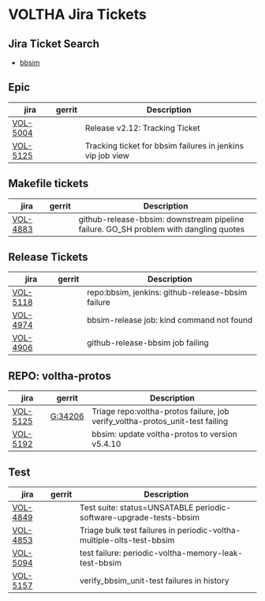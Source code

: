VOLTHA Jira Tickets
===================

Jira Ticket Search
------------------

- [bbsim](https://jira.opencord.org/issues/?jql=(text%20~%20"bbsim")%20AND%20(resolution%20IS%20EMPTY))


Epic
----
    
| jira | gerrit | Description |
| -----| ------ | ------------|
| [VOL-5004](https://jira.opencord.org/browse/VOL-5004) | | Release v2.12: Tracking Ticket |
| [VOL-5125](https://jira.opencord.org/browse/VOL-5125) | | Tracking ticket for bbsim failures in jenkins vip job view |


Makefile tickets
----------------

| jira | gerrit | Description |
| -----| ------ | ------------|
| [VOL-4883](https://jira.opencord.org/browse/VOL-4883) | | github-release-bbsim: downstream pipeline failure.  GO_SH problem with dangling quotes|



Release Tickets
---------------

| jira | gerrit | Description |
| -----| ------ | ------------|
| [VOL-5118](https://jira.opencord.org/browse/VOL-5118) | | repo:bbsim, jenkins: github-release-bbsim failure |
| [VOL-4974](https://jira.opencord.org/browse/VOL-4974) | | bbsim-release job: kind command not found |
| [VOL-4906](https://jira.opencord.org/browse/VOL-4906) | | github-release-bbsim job failing |


REPO: voltha-protos
-------------------

| jira | gerrit | Description |
| -----| ------ | ------------|
| [VOL-5125](https://jira.opencord.org/browse/VOL-5122) | [G:34206](https://gerrit.opencord.orlg/c/voltha-protos/+/34206) | Triage repo:voltha-protos failure, job verify_voltha-protos_unit-test failing </code>|
| [VOL-5192](https://jira.opencord.org/browse/VOL-5192) | | bbsim: update voltha-protos to version v5.4.10 |

Test
----

| jira | gerrit | Description |
| -----| ------ | ------------|
| [VOL-4849](https://jira.opencord.org/browse/VOL-4849) | | Test suite: status=UNSATABLE periodic-software-upgrade-tests-bbsim |
| [VOL-4853](https://jira.opencord.org/browse/VOL-4853) | | Triage bulk test failures in periodic-voltha-multiple-olts-test-bbsim |
| [VOL-5094](https://jira.opencord.org/browse/VOL-5094) | | test failure: periodic-voltha-memory-leak-test-bbsim |
| [VOL-5157](https://jira.opencord.org/browse/VOL-5157) | | verify_bbsim_unit-test failures in history |